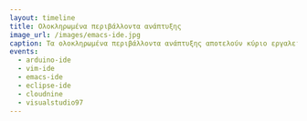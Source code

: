```yaml
---
layout: timeline 
title: Ολοκληρωμένα περιβάλλοντα ανάπτυξης 
image_url: /images/emacs-ide.jpg
caption: Τα ολοκληρωμένα περιβάλλοντα ανάπτυξης αποτελούν κύριο εργαλείο διάδρασης των προγραμματιστών με τον υπολογιστή. Πλέον η χρήση τους έχει κυριαρχήσει στον προγραμματισμό. 
events:
  - arduino-ide
  - vim-ide
  - emacs-ide
  - eclipse-ide
  - cloudnine
  - visualstudio97
---
```

